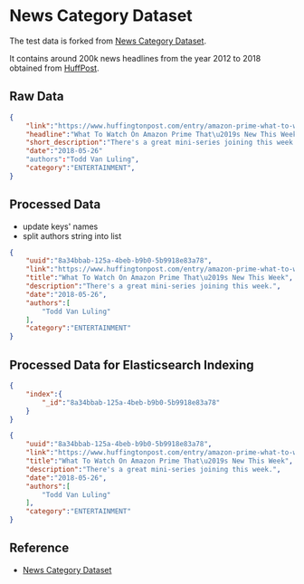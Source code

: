 # News Category Dataset

The test data is forked from [News Category
Dataset](https://www.kaggle.com/datasets/rmisra/news-category-dataset).

It contains around 200k news headlines from the year 2012 to 2018 obtained from
[HuffPost](https://www.huffpost.com/).


## Raw Data
```json
{
    "link":"https://www.huffingtonpost.com/entry/amazon-prime-what-to-watch_us_5b044625e4b0c0b8b23ec14f",
    "headline":"What To Watch On Amazon Prime That\u2019s New This Week",
    "short_description":"There's a great mini-series joining this week.",
    "date":"2018-05-26"
    "authors":"Todd Van Luling",
    "category":"ENTERTAINMENT",
}
```


## Processed Data
- update keys' names
- split authors string into list

```json
{
    "uuid":"8a34bbab-125a-4beb-b9b0-5b9918e83a78",
    "link":"https://www.huffingtonpost.com/entry/amazon-prime-what-to-watch_us_5b044625e4b0c0b8b23ec14f",
    "title":"What To Watch On Amazon Prime That\u2019s New This Week",
    "description":"There's a great mini-series joining this week.",
    "date":"2018-05-26",
    "authors":[
        "Todd Van Luling"
    ],
    "category":"ENTERTAINMENT"
}
```

## Processed Data for Elasticsearch Indexing
```json
{
    "index":{
        "_id":"8a34bbab-125a-4beb-b9b0-5b9918e83a78"
    }
}

{
    "uuid":"8a34bbab-125a-4beb-b9b0-5b9918e83a78",
    "link":"https://www.huffingtonpost.com/entry/amazon-prime-what-to-watch_us_5b044625e4b0c0b8b23ec14f",
    "title":"What To Watch On Amazon Prime That\u2019s New This Week",
    "description":"There's a great mini-series joining this week.",
    "date":"2018-05-26",
    "authors":[
        "Todd Van Luling"
    ],
    "category":"ENTERTAINMENT"
}
```


## Reference
- [News Category Dataset](https://www.kaggle.com/datasets/rmisra/news-category-dataset)
